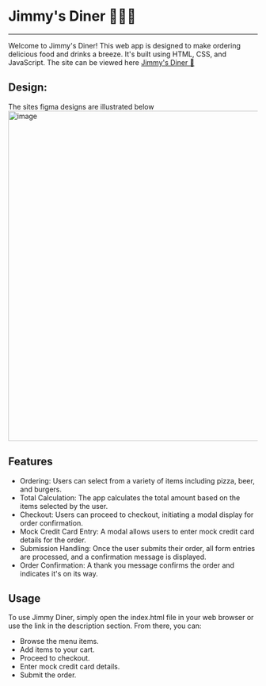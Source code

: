 # Jimmy's Diner 🍻🍔🍕
<hr>

Welcome to Jimmy's Diner! This web app is designed to make ordering delicious food and drinks a breeze. 
It's built using HTML, CSS, and JavaScript.
The site can be viewed here <a href="#">Jimmy's Diner 🍔</a>

## Design:
The sites figma designs are illustrated below
<img width="665" alt="image" src="https://github.com/steven-oehley/Jimys_Diner/assets/145010059/4c0d0871-b8c9-478c-b4ae-80719c526bf4">

## Features
- Ordering: Users can select from a variety of items including pizza, beer, and burgers.
- Total Calculation: The app calculates the total amount based on the items selected by the user.
- Checkout: Users can proceed to checkout, initiating a modal display for order confirmation.
- Mock Credit Card Entry: A modal allows users to enter mock credit card details for the order.
- Submission Handling: Once the user submits their order, all form entries are processed, and a confirmation message is displayed.
- Order Confirmation: A thank you message confirms the order and indicates it's on its way.

## Usage
To use Jimmy Diner, simply open the index.html file in your web browser or use the link in the description section. From there, you can:

- Browse the menu items.
- Add items to your cart.
- Proceed to checkout.
- Enter mock credit card details.
- Submit the order.

